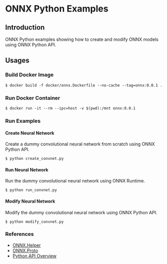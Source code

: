 # ONNX Python Examples


## Introduction

ONNX Python examples showing how to create and modify ONNX models using ONNX Python API.


## Usages

### Build Docker Image

```
$ docker build -f docker/onnx.Dockerfile --no-cache --tag=onnx:0.0.1 .
```

### Run Docker Container

```
$ docker run -it --rm --ipc=host -v $(pwd):/mnt onnx:0.0.1
```

### Run Examples

#### Create Neural Network

Create a dummy convolutional neural network from scratch using ONNX Python API.

```
$ python create_convnet.py
```

#### Run Neural Network

Run the dummy convolutional neural network using ONNX Runtime.

```
$ python run_convnet.py
```

#### Modify Neural Network

Modify the dummy convolutional neural network using ONNX Python API.

```
$ python modify_convnet.py
```


### References


* [ONNX.Helper](https://github.com/onnx/onnx/blob/rel-1.9.0/onnx/helper.py)
* [ONNX.Proto](https://github.com/onnx/onnx/blob/rel-1.9.0/onnx/onnx.proto)
* [Python API Overview](https://github.com/onnx/onnx/blob/rel-1.9.0/docs/PythonAPIOverview.md)

